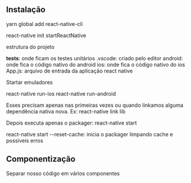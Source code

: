 ## Instalação

yarn global add react-native-cli

react-native init startReactNative

estrutura do projeto

**tests**: onde ficam os testes unitários
.vscode: criado pelo editor
android: onde fica o código nativo do android
ios: onde fica o código nativo do ios
App.js: arquivo de entrada da aplicação react native

Startar emuladores

react-native run-ios
react-native run-android

Esses precisam apenas nas primeiras vezes ou quando linkamos alguma dependência nativa nova.
Ex: react-native link lib

Depois executa apenas o packager:
react-native start

react-native start --reset-cache: inicia o packager limpando cache e possíveis erros

## Componentização

Separar nosso código em vários componentes
